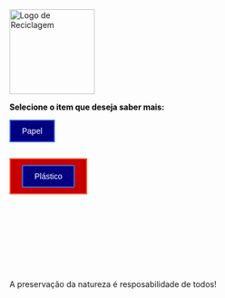 <!DOCTYPE html>
<html lang="en">
<head>
    
  <title>First HTML</title>
  <style>
p{
  color: black; 
}
p.vermelho{color: white;
        background-color:RGB(199,0,0);
        display: inline-block;
        padding: 10px 20px;
        border: 2px solid RGB(240,99,69);
        text-decoration: none;
        text-align: center;
        font: 14px Arial, sans-serif;
} 
p.azul{
  color:white;
    }
    p.amarelo{
    color:yellow;
    }
    a:link, a:visited {
        color: white;
        background-color:#000080;
        display: inline-block;
        padding: 10px 20px;
        border: 2px solid #4169E1;
        text-decoration: none;
        text-align: center;
        font: 14px Arial, sans-serif;
    }
    a:hover, a:active {
        background-color: #0000CD;
        border-color: #483D8B;
    }   
   
  </style>
</head>
<body><img src="https://i2.wp.com/catasampa.org/wp-content/uploads/2014/08/logo-reciclagem.jpg" alt="Logo de Reciclagem" style="width: 150px; height: 150px;">
  
  <b>Selecione o item que deseja saber mais:</b>

<p class="azul"><a href="https://lh3.googleusercontent.com/proxy/EvJIXlsbZgoSBV6BS_J9GjhF9MW5LQLeI8_9VzKtu6x-h1-85IXFbzu6KnB5n6lM8rqAMybDOuUTOhCicN5HgLtN3XmD_BZrvcuA74oDIH2jY5hxPkOV4Fd94SfyNWcm" title="Paper backup" target="_blank">Papel</a></p>
  
<p class="vermelho"><a href="http://www.recicloteca.org.br/wp-content/uploads/2014/10/recicla_plastico1.jpg" title="Plastico backup" target="_blank">Plástico</a></p>
  
  </body>
<br><br><br><br><br><br><br><br><br>A preservação da natureza é resposabilidade de todos!
</html>
